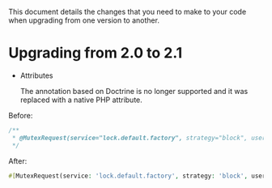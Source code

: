 This document details the changes that you need to make to your code when upgrading from one version to another.

Upgrading from 2.0 to 2.1
=========================

- Attributes

  The annotation based on Doctrine is no longer supported and it was replaced with a native PHP attribute.

Before:

```php
/**
 * @MutexRequest(service="lock.default.factory", strategy="block", userIsolation=true)
 */
```

After:

```php
#[MutexRequest(service: 'lock.default.factory', strategy: 'block', userIsolation: true)]
```
